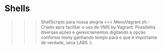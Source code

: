 # Shells
>>> ShellScripts para nossa alegria <<<
MenuVagrant.sh - Criado apra facilitar o uso de VMS by Vagrant.
Possibilita diversas ações e gerenciamentos digitando a opção conforme meny ganhando tempo para o que é importante de verdade, seus LABS :).


